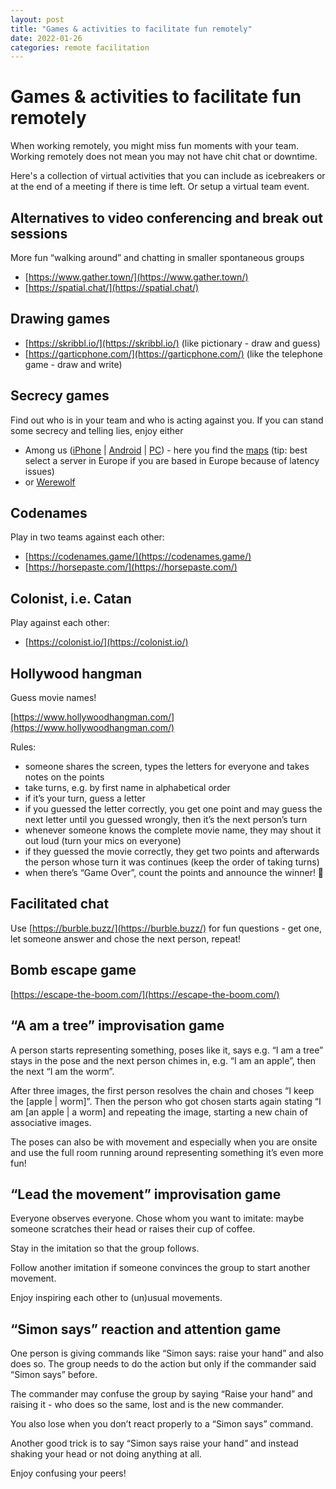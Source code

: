 ```yaml
---
layout: post
title: "Games & activities to facilitate fun remotely"
date: 2022-01-26
categories: remote facilitation
---
```


# Games & activities to facilitate fun remotely
When working remotely, you might miss fun moments with your team. Working remotely does not mean you may not have chit chat or downtime.

Here's a collection of virtual activities that you can include as icebreakers or at the end of a meeting if there is time left. Or setup a virtual team event.

## Alternatives to video conferencing and break out sessions
More fun “walking around” and chatting in smaller spontaneous groups

* [https://www.gather.town/](https://www.gather.town/)
* [https://spatial.chat/](https://spatial.chat/)

## Drawing games
* [https://skribbl.io/](https://skribbl.io/) (like pictionary - draw and guess)
* [https://garticphone.com/](https://garticphone.com/) (like the telephone game - draw and write)

## Secrecy games
Find out who is in your team and who is acting against you. If you can stand some secrecy and telling lies, enjoy either

* Among us ([iPhone](https://apps.apple.com/us/app/among-us/id1351168404) | [Android](https://play.google.com/store/apps/details?id=com.innersloth.spacemafia&hl=en&gl=US) | [PC](https://store.steampowered.com/app/945360/Among_Us/)) - here you find the [maps](https://www.pcgamesn.com/among-us/maps-layout-vents) (tip: best select a server in Europe if you are based in Europe because of latency issues)
* or [Werewolf](https://anjuansimmons.com/blog/how-to-play-werewolf-over-zoom/)

## Codenames
Play in two teams against each other:

* [https://codenames.game/](https://codenames.game/)
* [https://horsepaste.com/](https://horsepaste.com/)

## Colonist, i.e. Catan
Play against each other:

* [https://colonist.io/](https://colonist.io/)

## Hollywood hangman
Guess movie names!

[https://www.hollywoodhangman.com/](https://www.hollywoodhangman.com/)

Rules:
* someone shares the screen, types the letters for everyone and takes notes on the points
* take turns, e.g. by first name in alphabetical order
* if it’s your turn, guess a letter
* if you guessed the letter correctly, you get one point and may guess the next letter until you guessed wrongly, then it’s the next person’s turn
* whenever someone knows the complete movie name, they may shout it out loud (turn your mics on everyone)
* if they guessed the movie correctly, they get two points and afterwards the person whose turn it was continues (keep the order of taking turns)
* when there’s “Game Over”, count the points and announce the winner! 🎉

## Facilitated chat
Use [https://burble.buzz/](https://burble.buzz/) for fun questions - get one, let someone answer and chose the next person, repeat!

## Bomb escape game

[https://escape-the-boom.com/](https://escape-the-boom.com/)

## “A am a tree” improvisation game
A person starts representing something, poses like it, says e.g. “I am a tree” stays in the pose and the next person chimes in, e.g. “I am an apple”, then the next “I am the worm”.

After three images, the first person resolves the chain and choses “I keep the [apple | worm]”.
Then the person who got chosen starts again stating “I am [an apple | a worm] and repeating the image, starting a new chain of associative images.

The poses can also be with movement and especially when you are onsite and use the full room running around representing something it’s even more fun!

## “Lead the movement” improvisation game
Everyone observes everyone. Chose whom you want to imitate: maybe someone scratches their head or raises their cup of coffee. 

Stay in the imitation so that the group follows. 

Follow another imitation if someone convinces the group to start another movement. 

Enjoy inspiring each other to (un)usual movements.

## “Simon says” reaction and attention game
One person is giving commands like “Simon says: raise your hand” and also does so. The group needs to do the action but only if the commander said “Simon says” before.

The commander may confuse the group by saying “Raise your hand” and raising it - who does so the same, lost and is the new commander.

You also lose when you don’t react properly to a “Simon says” command.

Another good trick is to say “Simon says raise your hand” and instead shaking your head or not doing anything at all.

Enjoy confusing your peers!
